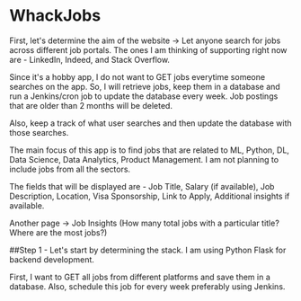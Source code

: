 # WhackJobs

First, let's determine the aim of the website -> Let anyone search for jobs across different job portals. The ones I am thinking of supporting right now are - LinkedIn, Indeed, and Stack Overflow.

Since it's a hobby app, I do not want to GET jobs everytime someone searches on the app. So, I will retrieve jobs, keep them in a database and run a Jenkins/cron job to update the database every week. Job postings that are older than 2 months will be deleted.

Also, keep a track of what user searches and then update the database with those searches.

The main focus of this app is to find jobs that are related to ML, Python, DL, Data Science, Data Analytics, Product Management. I am not planning to include jobs from all the sectors.

The fields that will be displayed are - Job Title, Salary (if available), Job Description, Location, Visa Sponsorship, Link to Apply, Additional insights if available.

Another page -> Job Insights (How many total jobs with a particular title? Where are the most jobs?)


##Step 1 - Let's start by determining the stack. I am using Python Flask for backend development.

First, I want to GET all jobs from different platforms and save them in a database. Also, schedule this job for every week preferably using Jenkins.
